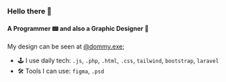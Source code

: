 ### Hello there 👋

#### A Programmer 📟 and also a Graphic Designer 🌸

My design can be seen at [@dommy.exe](https://www.instagram.com/dommy.exe/);<br>

- 🕹 I use daily tech:  `.js`, `.php`, `.html`, `.css`, `tailwind`, `bootstrap`, `laravel`
- 🛠 Tools I can use: `figma`, `.psd`

